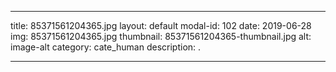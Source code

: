 
---
title: 85371561204365.jpg
layout: default
modal-id: 102
date: 2019-06-28
img: 85371561204365.jpg
thumbnail: 85371561204365-thumbnail.jpg
alt: image-alt
category: cate_human
description: .

---

